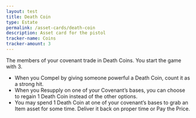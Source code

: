 ```yaml
---
layout: test
title: Death Coin
type: Estate
permalink: /asset-cards/death-coin
description: Asset card for the pistol
tracker-name: Coins
tracker-amount: 3
---
```


The members of your covenant trade in Death Coins. You start the game with 3.

- When you Compel by giving someone powerful a Death Coin, count it as a strong hit.
- When you Resupply on one of your Covenant’s bases, you can choose to regain 1 Death Coin instead of the other options.
- You may spend 1 Death Coin at one of your covenant’s bases to grab an Item asset for some time. Deliver it back on proper time or Pay the Price.
